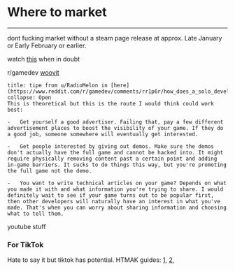 # Where to market
---
dont fucking market without a steam page
release at approx. Late January or Early February or earlier.
 
watch [this](https://howtomarketagame.com/2021/10/17/how-choo-choo-charles-earned-wishlists/) when in doubt

r/gamedev
[woovit](https://woovit.com/)

```ad-info
title: tipe from u/RadioMelon in [here](https://www.reddit.com/r/gamedev/comments/rr1p6r/how_does_a_solo_developer_promote_his_game/)
collapse: Open
This is theoretical but this is the route I would think could work best:

-   Get yourself a good advertiser. Failing that, pay a few different advertisement places to boost the visibility of your game. If they do a good job, someone somewhere will eventually get interested.
    
-   Get people interested by giving out demos. Make sure the demos don't actually have the full game and cannot be hacked into. It might require physically removing content past a certain point and adding in-game barriers. It sucks to do things this way, but you're promoting the full game not the demo.
    
-   You want to write technical articles on your game? Depends on what you made it with and what information you're trying to share. I would definitely wait to see if your game turns out to be popular first, then other developers will naturally have an interest in what you've made. That's when you can worry about sharing information and choosing what to tell them.
```
youtube stuff

### For TikTok
Hate to say it but tiktok has potential.
HTMAK guides: [1](https://howtomarketagame.com/2022/02/07/seven-great-tips-for-marketing-your-indie-game-on-tiktok/), [2](https://howtomarketagame.com/2022/02/14/how-to-go-viral-on-tiktok/), 